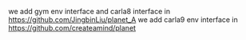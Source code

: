 
we add gym env interface and carla8 interface  in https://github.com/JingbinLiu/planet_A
we add carla9 env interface in https://github.com/createamind/planet


